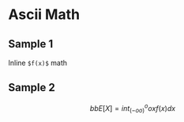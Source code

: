# Ascii Math

## Sample 1

Inline `$f(x)$` math

## Sample 2

```math
bb E [X] = int_(-oo)^oo x f(x)  dx
```
